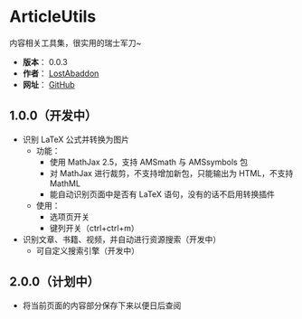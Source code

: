 # ArticleUtils

内容相关工具集，很实用的瑞士军刀~

- **版本**： 0.0.3
- **作者**： [LostAbaddon](mailto:lostabaddon@gmail.com)
- **网址**： [GitHub](https://github.com/LostAbaddon/ArticleUtils)

## 1.0.0（开发中）

-	识别 LaTeX 公式并转换为图片
	+	功能：
		*	使用 MathJax 2.5，支持 AMSmath 与 AMSsymbols 包
		*	对 MathJax 进行裁剪，不支持增加新包，只能输出为 HTML，不支持 MathML
		*	能自动识别页面中是否有 LaTeX 语句，没有的话不启用转换插件
	+	使用：
		*	选项页开关
		*	键列开关（ctrl+ctrl+m）
-	识别文章、书籍、视频，并自动进行资源搜索（开发中）
	+	可自定义搜索引擎（开发中）

## 2.0.0（计划中）

-	将当前页面的内容部分保存下来以便日后查阅
